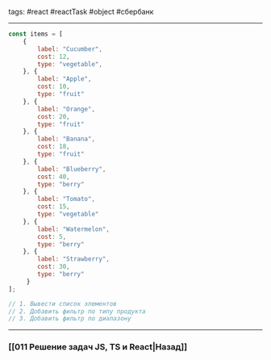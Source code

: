 tags: #react #reactTask #object #сбербанк 
____

```jsx
const items = [ 
	{ 
		label: "Cucumber", 
		cost: 12, 
		type: "vegetable",
	}, { 
		label: "Apple", 
		cost: 10, 
		type: "fruit" 
	}, { 
		label: "Orange", 
		cost: 20, 
		type: "fruit" 
	}, {
		label: "Banana", 
		cost: 18, 
		type: "fruit" 
	}, { 
		label: "Blueberry", 
		cost: 40, 
		type: "berry" 
	}, { 
		label: "Tomato", 
		cost: 15, 
		type: "vegetable" 
	}, { 
		label: "Watermelon", 
		cost: 5, 
		type: "berry" 
	}, { 
		label: "Strawberry", 
		cost: 30, 
		type: "berry"
	 }
]; 

// 1. Вывести список элементов 
// 2. Добавить фильтр по типу продукта 
// 3. Добавить фильтр по диапазону
```


___
### [[011 Решение задач JS, TS и React|Назад]]